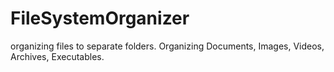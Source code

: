 # FileSystemOrganizer
organizing files to separate folders. Organizing Documents, Images, Videos, Archives, Executables.
